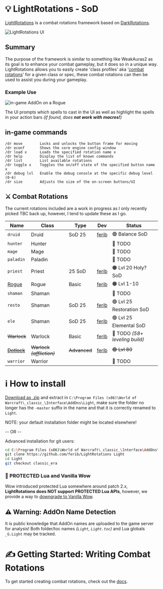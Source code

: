 # 💡 LightRotations - SoD

[LightRotations](https://github.com/ferib/LightRotations) is a combat rotations framework based on [DarkRotations](https://gitlab.com/dark_rotations).

![LightRotations UI](./img/lightrotations.jpg)

## Summary
The purpose of the framework is similar to something like WeakAuras2 as its goal is to enhance your combat gameplay, but it does so in a unique way. LightRotations allows you to easily create 'class profiles' aka '[combat rotations](./rotations/)' for a given class or spec, these combat rotations can then be used to assist you during your gameplay.

### Example Use
![in-game AddOn on a Rogue](./img/demo_rogue.jpg)

The UI prompts which spells to cast in the UI as well as highlight the spells in your action bars _(if found, does __not work with macros!__)_

## in-game commands

```
/dr move		Locks and unlocks the button frame for moving
/dr econf		Shows the core engine config window
/dr load x		Loads the specified rotation name x
/dr help		Display the list of known commands
/dr list		List available rotations
/dr toggle x	Toggles the on/off state of the specified button name x
/dr debug lvl	Enable the debug console at the specific debug level (0-6)
/dr size		Adjusts the size of the on-screen buttons/UI
```

## ⚔️ Combat Rotations

The current rotations included are a work in progress as I only recently picked TBC back up, however, I tend to update these as I go.

| Name | Class | Type | Dev | Status |
|------|-------|------|-----|--------|
| `druid` | Druid | SoD 25 | [ferib](https://github.com/ferib) | 🟢 Balance SoD |
| `hunter` | Hunter | | | 🔴 TODO |
| `mage` | Mage | | | 🔴 TODO |
| `paladin` | Paladin | | | 🔴 TODO |
| `priest` | Priest | 25 SoD | [ferib](https://github.com/ferib) | 🟠 Lvl 20 Holy? SoD |
| [Rogue](rotations/rogue/rogue.lua) | Rogue | Basic | [ferib](https://github.com/ferib) | 🟠 Lvl 1-10 |
| `shaman` | Shaman | | | 🔴 TODO |
| `resto` | Shaman | SoD 25 | [ferib](https://github.com/ferib) | 🟢 Lvl 25 Restoration SoD |
| `ele` | Shaman |  SoD 25 | [ferib](https://github.com/ferib) | 🟢 Lvl 25 Elemental SoD |
| ~~Warlock~~ | Warlock | Basic | [ferib](https://github.com/ferib) | 🔴 TODO _(58+ leveling build)_ |
| ~~[Dotlock](./rotations/warlock/)~~ | ~~Warlock _(affliction)_~~ | ~~Advanced~~ | [ferib](https://github.com/ferib) | ~~🟢 Lvl 80~~ |
| `warrior` | Warrior | | | 🔴 TODO |


# ℹ How to install

[Download as .zip](https://github.com/ferib/LightRotations/archive/refs/heads/master.zip) and extract in `C:\Program Files (x86)\World of Warcraft\_classic_\Interface\AddOns\Light`, make sure the folder no longer has the `-master` suffix in the name and that it is correctly renamed to `Light`.

NOTE: your default installation folder might be located elsewhere!

-- OR --

Advanced installation for git users:

```bash
cd C:\Program Files (x86)\World of Warcraft\_classic_\Interface\AddOns\
git clone https://github.com/ferib/LightRotations Light
cd Light
git checkout classic_era
```

### 🔐 PROTECTED Lua and Vanilla Wow
Wow introduced protected Lua somewhere around patch 2.x, __LightRotations does NOT support PROTECTED Lua APIs__, however, we provide a way to [downgrade to Vanilla Wow](./docs/vanilla_wow.md).


## ⚠ Warning: AddOn Name Detection
It is public knowledge that AddOn names are uploaded to the game server for analysis! Both folder/toc names *(`Light`, `Light.toc`)* and Lua globals `_G.Light` may be tracked.

# ✍ Getting Started: Writing Combat Rotations

To get started creating combat rotations, check out the [docs](docs/readme.md).

